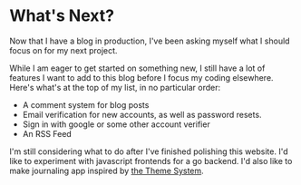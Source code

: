 # What's Next?

Now that I have a blog in production, I've been asking myself what I should focus on for my next project.

While I am eager to get started on something new, I still have a lot of features I want to add to this blog before I focus my coding elsewhere.  Here's what's at the top of my list, in no particular order:

- A comment system for blog posts
- Email verification for new accounts, as well as password resets.
- Sign in with google or some other account verifier
- An RSS Feed

I'm still considering what to do after I've finished polishing this website.  I'd like to experiment with javascript frontends for a go backend.  I'd also like to make journaling app inspired by [the Theme System](https://www.thethemesystem.com/).